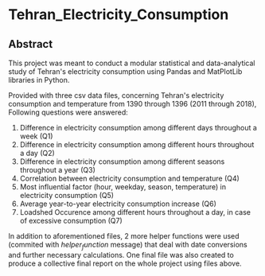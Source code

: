 # Tehran_Electricity_Consumption
## Abstract
This project was meant to conduct a modular statistical and data-analytical study of Tehran's electricity consumption using Pandas and MatPlotLib libraries in Python.

Provided with three csv data files, concerning Tehran's electricity consumption and temperature from 1390 through 1396 (2011 through 2018), Following questions were answered:
1. Difference in electricity consumption among different days throughout a week (Q1)
2. Difference in electricity consumption among different hours throughout a day (Q2)
3. Difference in electricity consumption among different seasons throughout a year (Q3)
4. Correlation between electricity consumption and temperature (Q4)
5. Most influential factor (hour, weekday, season, temperature) in electricity consumption (Q5)
6. Average year-to-year electricity consumption increase (Q6)
7. Loadshed Occurence among different hours throughout a day, in case of excessive consumption (Q7)

In addition to aforementioned files, 2 more helper functions were used (commited with $helper_function$ message) that deal with date conversions and further necessary calculations.
One final file was also created to produce a collective final report on the whole project using files above. 

